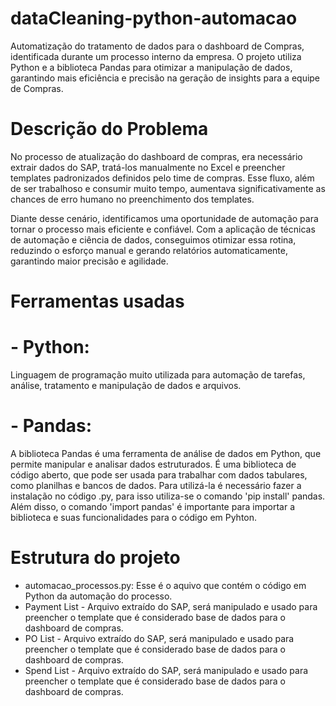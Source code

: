 # dataCleaning-python-automacao
Automatização do tratamento de dados para o dashboard de Compras, identificada durante um processo interno da empresa. O projeto utiliza Python e a biblioteca Pandas para otimizar a manipulação de dados, garantindo mais eficiência e precisão na geração de insights para a equipe de Compras.

# Descrição do Problema
No processo de atualização do dashboard de compras, era necessário extrair dados do SAP, tratá-los manualmente no Excel e preencher templates padronizados definidos pelo time de compras. Esse fluxo, além de ser trabalhoso e consumir muito tempo, aumentava significativamente as chances de erro humano no preenchimento dos templates.

Diante desse cenário, identificamos uma oportunidade de automação para tornar o processo mais eficiente e confiável. Com a aplicação de técnicas de automação e ciência de dados, conseguimos otimizar essa rotina, reduzindo o esforço manual e gerando relatórios automaticamente, garantindo maior precisão e agilidade.

# Ferramentas usadas
# - Python:
Linguagem de programação muito utilizada para automação de tarefas, análise, tratamento e manipulação de dados e arquivos.
# - Pandas:
A biblioteca Pandas é uma ferramenta de análise de dados em Python, que permite manipular e analisar dados estruturados. É uma biblioteca de código aberto, que pode ser usada para trabalhar com dados tabulares, como planilhas e bancos de dados. Para utilizá-la é necessário fazer a instalação no código .py, para isso utiliza-se o comando 'pip install' pandas. Além disso, o comando 'import pandas' é importante para importar a biblioteca e suas funcionalidades para o código em Pyhton.

# Estrutura do projeto
- automacao_processos.py: Esse é o aquivo que contém o código em Python da automação do processo.
- Payment List - Arquivo extraído do SAP, será manipulado e usado para preencher o template que é considerado base de dados para o dashboard de compras.
- PO List - Arquivo extraído do SAP, será manipulado e usado para preencher o template que é considerado base de dados para o dashboard de compras.
- Spend List - Arquivo extraído do SAP, será manipulado e usado para preencher o template que é considerado base de dados para o dashboard de compras.
